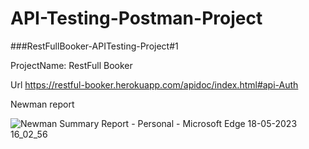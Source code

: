 # API-Testing-Postman-Project

###RestFullBooker-APITesting-Project#1

ProjectName: RestFull Booker

Url
https://restful-booker.herokuapp.com/apidoc/index.html#api-Auth


Newman report

![Newman Summary Report - Personal - Microsoft​ Edge 18-05-2023 16_02_56](https://github.com/SaiKumar32678/API-Testing-Postman-Project/assets/119474596/919fe172-ca58-4a23-9a6c-445cc3074721)
